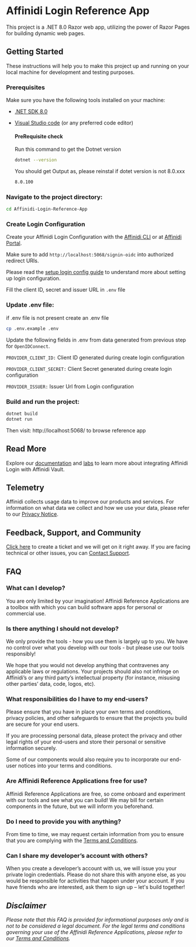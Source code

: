 # Affinidi Login Reference App 

This project is a .NET 8.0 Razor web app, utilizing the power of Razor Pages for building dynamic web pages.

## Getting Started

These instructions will help you to make this project up and running on your local machine for development and testing purposes.

### Prerequisites

Make sure you have the following tools installed on your machine:

- [.NET SDK 8.0](https://dotnet.microsoft.com/download)
- [Visual Studio code](https://code.visualstudio.com/) (or any preferred code editor)

    #### PreRequisite check 

    Run this command to get the Dotnet version 
    ```sh 
    dotnet --version 
    ```

    You should get Output as, please reinstal if dotet version is not 8.0.xxx
    ```sh
    8.0.100
    ```
### Navigate to the project directory:
```sh
cd Affinidi-Login-Reference-App
```


### Create Login Configuration

Create your Affinidi Login Configuration with the [Affinidi CLI](https://github.com/affinidi/affinidi-cli#set-up-affinidi-login-for-your-applications) or at [Affinidi Portal](https://portal.affinidi.com/).

Make sure to add `http://localhost:5068/signin-oidc` into authorized redirect URIs.

Please read the [setup login config guide](./docs/setup-login-config.md) to understand more about setting up login configuration.

Fill the client ID, secret and issuer URL in `.env` file

### Update .env file:

if .env file is not present
create an .env file 

```sh
cp .env.example .env
```

Update the following fields in .env from data generated from previous step for `OpenIDConnect`.

`PROVIDER_CLIENT_ID:` Client ID generated during create login configuration

`PROVIDER_CLIENT_SECRET:` Client Secret generated during create login configuration

`PROVIDER_ISSUER:` Issuer Url from Login configuration 



### Build and run the project:

```sh
dotnet build
dotnet run
```


Then visit: http://localhost:5068/ to browse reference app

## Read More

Explore our [documentation](https://docs.affinidi.com/docs/) and [labs](https://docs.affinidi.com/labs/) to learn more about integrating Affinidi Login with Affinidi Vault.

## Telemetry

Affinidi collects usage data to improve our products and services. For information on what data we collect and how we use your data, please refer to our [Privacy Notice](https://www.affinidi.com/privacy-notice).

## Feedback, Support, and Community

[Click here](https://github.com/affinidi/reference-app-affinidi-vault/issues) to create a ticket and we will get on it right away. If you are facing technical or other issues, you can [Contact Support](https://share.hsforms.com/1i-4HKZRXSsmENzXtPdIG4g8oa2v).


## FAQ

### What can I develop?

You are only limited by your imagination! Affinidi Reference Applications are a toolbox with which you can build software apps for personal or commercial use.

### Is there anything I should not develop?

We only provide the tools - how you use them is largely up to you. We have no control over what you develop with our tools - but please use our tools responsibly!

We hope that you would not develop anything that contravenes any applicable laws or regulations. Your projects should also not infringe on Affinidi’s or any third party’s intellectual property (for instance, misusing other parties’ data, code, logos, etc).

### What responsibilities do I have to my end-users?

Please ensure that you have in place your own terms and conditions, privacy policies, and other safeguards to ensure that the projects you build are secure for your end users.

If you are processing personal data, please protect the privacy and other legal rights of your end-users and store their personal or sensitive information securely.

Some of our components would also require you to incorporate our end-user notices into your terms and conditions.

### Are Affinidi Reference Applications free for use?

Affinidi Reference Applications are free, so come onboard and experiment with our tools and see what you can build! We may bill for certain components in the future, but we will inform you beforehand.

### Do I need to provide you with anything?

From time to time, we may request certain information from you to ensure that you are complying with the [Terms and Conditions](https://www.affinidi.com/terms-conditions).

### Can I share my developer’s account with others?

When you create a developer’s account with us, we will issue you your private login credentials. Please do not share this with anyone else, as you would be responsible for activities that happen under your account. If you have friends who are interested, ask them to sign up – let's build together!

## _Disclaimer_

_Please note that this FAQ is provided for informational purposes only and is not to be considered a legal document. For the legal terms and conditions governing your use of the Affinidi Reference Applications, please refer to our [Terms and Conditions](https://www.affinidi.com/terms-conditions)._

